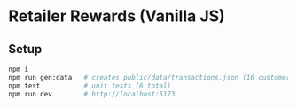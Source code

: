 # Retailer Rewards (Vanilla JS)

## Setup
```bash
npm i
npm run gen:data   # creates public/data/transactions.json (16 customers, 229 tx)
npm test           # unit tests (6 total)
npm run dev        # http://localhost:5173
